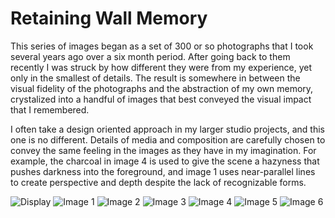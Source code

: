 # Retaining Wall Memory
This series of images began as a set of 300 or so photographs that I took several years ago over a six month period. After going back to them recently I was struck by how different they were from my experience, yet only in the smallest of details. The result is somewhere in between the visual fidelity of the photographs and the abstraction of my own memory, crystalized into a handful of images that best conveyed the visual impact that I remembered.

I often take a design oriented approach in my larger studio projects, and this one is no different. Details of media and composition are carefully chosen to convey the same feeling in the images as they have in my imagination. For example, the charcoal in image 4 is used to give the scene a hazyness that pushes darkness into the foreground, and image 1 uses near-parallel lines to create perspective and depth despite the lack of recognizable forms.

![Display][f0]
![Image 1][f1]
![Image 2][f2]
![Image 3][f3]
![Image 4][f4]
![Image 5][f5]
![Image 6][f6]

[f0]: img/00.jpg "On display"
[f1]: img/01.jpg "Image 1"
[f2]: img/02.jpg "Image 2"
[f3]: img/03.jpg "Image 3"
[f4]: img/04.jpg "Image 4"
[f5]: img/05.jpg "Image 5"
[f6]: img/06.jpg "Image 6"

